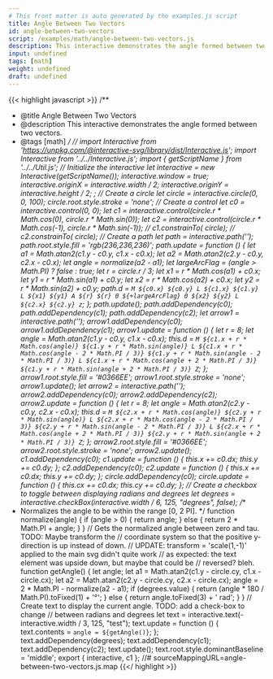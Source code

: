 ```yaml
---
# This front matter is auto generated by the examples.js script
title: Angle Between Two Vectors
id: angle-between-two-vectors
script: /examples/math/angle-between-two-vectors.js
description: This interactive demonstrates the angle formed between two vectors.
input: undefined
tags: [math]
weight: undefined
draft: undefined
---
```


{{< highlight javascript >}}
/**
* @title Angle Between Two Vectors
* @description This interactive demonstrates the angle formed between two vectors.
* @tags [math]
*/
// import Interactive from 'https://unpkg.com/@interactive-svg/library/dist/Interactive.js';
import Interactive from '../../Interactive.js';
import { getScriptName } from '../../Util.js';
// Initialize the interactive
let interactive = new Interactive(getScriptName());
interactive.window = true;
interactive.originX = interactive.width / 2;
interactive.originY = interactive.height / 2;
;
// Create a circle
let circle = interactive.circle(0, 0, 100);
circle.root.style.stroke = 'none';
// Create a control
let c0 = interactive.control(0, 0);
let c1 = interactive.control(circle.r * Math.cos(0), circle.r * Math.sin(0));
let c2 = interactive.control(circle.r * Math.cos(-1), circle.r * Math.sin(-1));
// c1.constrainTo( circle);
// c2.constrainTo( circle);
// Create a path
let path = interactive.path('');
path.root.style.fill = 'rgb(236,236,236)';
path.update = function () {
    let a1 = Math.atan2(c1.y - c0.y, c1.x - c0.x);
    let a2 = Math.atan2(c2.y - c0.y, c2.x - c0.x);
    let angle = normalize(a2 - a1);
    let largeArcFlag = (angle > Math.PI) ? false : true;
    let r = circle.r / 3;
    let x1 = r * Math.cos(a1) + c0.x;
    let y1 = r * Math.sin(a1) + c0.y;
    let x2 = r * Math.cos(a2) + c0.x;
    let y2 = r * Math.sin(a2) + c0.y;
    path.d = `M ${c0.x} ${c0.y}
            L ${c1.x} ${c1.y}
            L ${x1} ${y1}
            A ${r} ${r} 0 ${+largeArcFlag} 0 ${x2} ${y2}
            L ${c2.x} ${c2.y}
            z`;
};
path.update();
path.addDependency(c0);
path.addDependency(c1);
path.addDependency(c2);
let arrow1 = interactive.path('');
arrow1.addDependency(c0);
arrow1.addDependency(c1);
arrow1.update = function () {
    let r = 8;
    let angle = Math.atan2(c1.y - c0.y, c1.x - c0.x);
    this.d = `M ${c1.x + r * Math.cos(angle)} ${c1.y + r * Math.sin(angle)}
  L ${c1.x + r * Math.cos(angle - 2 * Math.PI / 3)} ${c1.y + r * Math.sin(angle - 2 * Math.PI / 3)}
  L ${c1.x + r * Math.cos(angle + 2 * Math.PI / 3)} ${c1.y + r * Math.sin(angle + 2 * Math.PI / 3)}
            Z`;
};
arrow1.root.style.fill = '#0366EE';
arrow1.root.style.stroke = 'none';
arrow1.update();
let arrow2 = interactive.path('');
arrow2.addDependency(c0);
arrow2.addDependency(c2);
arrow2.update = function () {
    let r = 8;
    let angle = Math.atan2(c2.y - c0.y, c2.x - c0.x);
    this.d = `M ${c2.x + r * Math.cos(angle)} ${c2.y + r * Math.sin(angle)}
  L ${c2.x + r * Math.cos(angle - 2 * Math.PI / 3)} ${c2.y + r * Math.sin(angle - 2 * Math.PI / 3)}
  L ${c2.x + r * Math.cos(angle + 2 * Math.PI / 3)} ${c2.y + r * Math.sin(angle + 2 * Math.PI / 3)}
            Z`;
};
arrow2.root.style.fill = '#0366EE';
arrow2.root.style.stroke = 'none';
arrow2.update();
c1.addDependency(c0);
c1.update = function () {
    this.x += c0.dx;
    this.y += c0.dy;
};
c2.addDependency(c0);
c2.update = function () {
    this.x += c0.dx;
    this.y += c0.dy;
};
circle.addDependency(c0);
circle.update = function () {
    this.cx += c0.dx;
    this.cy += c0.dy;
};
// Create a checkbox to toggle between displaying radians and degrees
let degrees = interactive.checkBox(interactive.width / 6, 125, "degrees", false);
/**
* Normalizes the angle to be within the range [0, 2 PI].
*/
function normalize(angle) {
    if (angle > 0) {
        return angle;
    }
    else {
        return 2 * Math.PI + angle;
    }
}
// Gets the normalized angle between zero and tau. TODO: Maybe transform the
// coordinate system so that the positive y-direction is up instead of down.
// UPDATE: transform = 'scale(1,-1)' applied to the main svg  didn't quite work
// as expected: the text element was upside down, but maybe that could be
// reversed? bleh.
function getAngle() {
    let angle;
    let a1 = Math.atan2(c1.y - circle.cy, c1.x - circle.cx);
    let a2 = Math.atan2(c2.y - circle.cy, c2.x - circle.cx);
    angle = 2 * Math.PI - normalize(a2 - a1);
    if (degrees.value) {
        return (angle * 180 / Math.PI).toFixed(1) + '°';
    }
    else {
        return angle.toFixed(3) + ' rad';
    }
}
// Create text to display the current angle. TODO: add a check-box to change
// between radians and degrees
let text = interactive.text(-interactive.width / 3, 125, "test");
text.update = function () {
    text.contents = `angle = ${getAngle()}`;
};
text.addDependency(degrees);
text.addDependency(c1);
text.addDependency(c2);
text.update();
text.root.style.dominantBaseline = 'middle';
export { interactive, c1 };
//# sourceMappingURL=angle-between-two-vectors.js.map
{{</ highlight >}}


